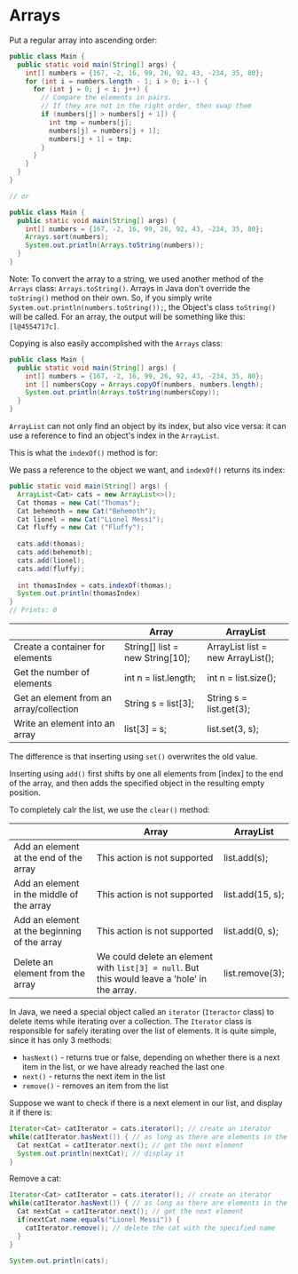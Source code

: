 # Arrays

Put a regular array into ascending order:

```java
public class Main {
  public static void main(String[] args) {
    int[] numbers = {167, -2, 16, 99, 26, 92, 43, -234, 35, 80};
    for (int i = numbers.length - 1; i > 0; i--) {
      for (int j = 0; j < i; j++) {
        // Compare the elements in pairs.
        // If they are not in the right order, then swap them
        if (numbers[j] > numbers[j + 1]) {
          int tmp = numbers[j];
          numbers[j] = numbers[j + 1];
          numbers[j + 1] = tmp;
        }
      }
    }
  }
}

// or

public class Main {
  public static void main(String[] args) {
    int[] numbers = {167, -2, 16, 99, 26, 92, 43, -234, 35, 80};
    Arrays.sort(numbers);
    System.out.println(Arrays.toString(numbers));
  }
}
```

Note: To convert the array to a string, we used another method of the `Arrays` class: `Arrays.toString()`. Arrays in Java don't override the `toString()` method on their own. So, if you simply write `System.out.println(numbers.toString());`, the Object's class `toString()` will be called. For an array, the output will be something like this: `[l@4554717c]`.

Copying is also easily accomplished with the `Arrays` class:

```java
public class Main {
  public static void main(String[] args) {
    int[] numbers = {167, -2, 16, 99, 26, 92, 43, -234, 35, 80};
    int [] numbersCopy = Arrays.copyOf(numbers, numbers.length);
    System.out.println(Arrays.toString(numbersCopy));
  }
}
```

`ArrayList` can not only find an object by its index, but also vice versa: it can use a reference to find an object's index in the `ArrayList`.

This is what the `indexOf()` method is for:

We pass a reference to the object we want, and `indexOf()` returns its index:

```java
public static void main(String[] args) {
  ArrayList<Cat> cats = new ArrayList<>();
  Cat thomas = new Cat("Thomas");
  Cat behemoth = new Cat("Behemoth");
  Cat lionel = new Cat("Lionel Messi");
  Cat fluffy = new Cat ("Fluffy");
  
  cats.add(thomas);
  cats.add(behemoth);
  cats.add(lionel);
  cats.add(fluffy);
  
  int thomasIndex = cats.indexOf(thomas);
  System.out.println(thomasIndex)
}
// Prints: 0
```

|                                         | Array                           | ArrayList                                         |
| --------------------------------------- | ------------------------------- | ------------------------------------------------- |
| Create a container for elements         | String[] list = new String[10]; | ArrayList<String> list = new ArrayList<String>(); |
| Get the number of elements              | int n = list.length;            | int n = list.size();                              |
| Get an element from an array/collection | String s = list[3];             | String s = list.get(3);                           |
| Write an element into an array          | list[3] = s;                    | list.set(3, s);                                   |

The difference is that inserting using `set()` overwrites the old value.

Inserting using `add()` first shifts by one all elements from [index] to the end of the array, and then adds the specified object in the resulting empty position.

To completely calr the list, we use the `clear()` method:

|                                              | Array                                                        | ArrayList        |
| -------------------------------------------- | ------------------------------------------------------------ | ---------------- |
| Add an element at the end of the array       | This action is not supported                                 | list.add(s);     |
| Add an element in the middle of the array    | This action is not supported                                 | list.add(15, s); |
| Add an element at the beginning of the array | This action is not supported                                 | list.add(0, s);  |
| Delete an element from the array             | We could delete an element with `list[3] = null`. But this would leave a 'hole' in the array. | list.remove(3);  |

In Java, we need a special object called an `iterator` (`Iteractor` class) to delete items while iterating over a collection. The `Iterator` class is responsible for safely iterating over the list of elements. It is quite simple, since it has only 3 methods:

- `hasNext()` - returns true or false, depending on whether there is a next item in the list, or we have already reached the last one
- `next()` - returns the next item in the list
- `remove()` - removes an item from the list

Suppose we want to check if there is a next element in our list, and display it if there is:

```java
Iterator<Cat> catIterator = cats.iterator(); // create an iterator
while(catIterator.hasNext()) { // as long as there are elements in the list
  Cat nextCat = catIterator.next(); // get the next element
  System.out.println(nextCat); // display it
}
```

Remove a cat:

```java
Iterator<Cat> catIterator = cats.iterator(); // create an iterator
while(catIterator.hasNext()) { // as long as there are elements in the list
  Cat nextCat = catIterator.next(); // get the next element
  if(nextCat.name.equals("Lionel Messi")) {
    catIterator.remove(); // delete the cat with the specified name
  }
}

System.out.println(cats);
```

